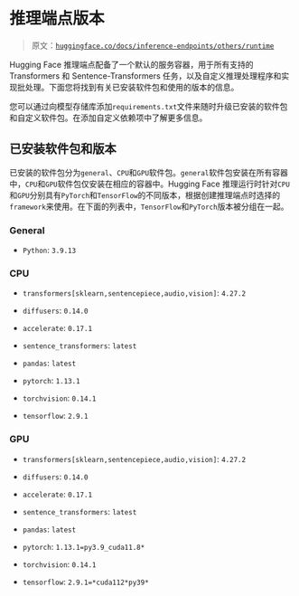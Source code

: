 # 推理端点版本

> 原文：[`huggingface.co/docs/inference-endpoints/others/runtime`](https://huggingface.co/docs/inference-endpoints/others/runtime)

Hugging Face 推理端点配备了一个默认的服务容器，用于所有支持的 Transformers 和 Sentence-Transformers 任务，以及自定义推理处理程序和实现批处理。下面您将找到有关已安装软件包和使用的版本的信息。

您可以通过向模型存储库添加`requirements.txt`文件来随时升级已安装的软件包和自定义软件包。在添加自定义依赖项中了解更多信息。

## 已安装软件包和版本

已安装的软件包分为`general`、`CPU`和`GPU`软件包。`general`软件包安装在所有容器中，`CPU`和`GPU`软件包仅安装在相应的容器中。Hugging Face 推理运行时针对`CPU`和`GPU`分别具有`PyTorch`和`TensorFlow`的不同版本，根据创建推理端点时选择的`framework`来使用。在下面的列表中，`TensorFlow`和`PyTorch`版本被分组在一起。

### General

+   `Python`: `3.9.13`

### CPU

+   `transformers[sklearn,sentencepiece,audio,vision]`: `4.27.2`

+   `diffusers`: `0.14.0`

+   `accelerate`: `0.17.1`

+   `sentence_transformers`: `latest`

+   `pandas`: `latest`

+   `pytorch`: `1.13.1`

+   `torchvision`: `0.14.1`

+   `tensorflow`: `2.9.1`

### GPU

+   `transformers[sklearn,sentencepiece,audio,vision]`: `4.27.2`

+   `diffusers`: `0.14.0`

+   `accelerate`: `0.17.1`

+   `sentence_transformers`: `latest`

+   `pandas`: `latest`

+   `pytorch`: `1.13.1=py3.9_cuda11.8*`

+   `torchvision`: `0.14.1`

+   `tensorflow`: `2.9.1=*cuda112*py39*`
